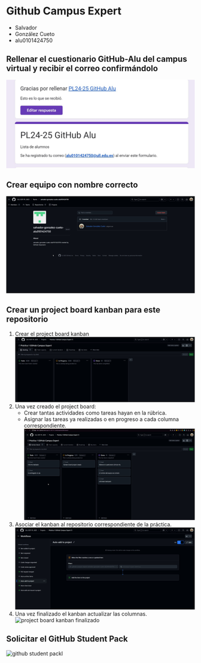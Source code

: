 # Github Campus Expert 

- Salvador 
- González Cueto 
- alu0101424750

## Rellenar el cuestionario GitHub-Alu del campus virtual y recibir el correo confirmándolo

![correo de confirmacion del cuestionario](docs/formulario.jpg)

## Crear equipo con nombre correcto

![equipo](docs/equipo.jpg)

## Crear un project board kanban para este repositorio

1. Crear el project board kanban
![project board kanban vacío](docs/kanban_inicial.jpg)
2. Una vez creado el project board:
   - Crear tantas actividades como tareas hayan en la rúbrica.
   - Asignar las tareas ya realizadas o en progreso a cada columna correspondiente.
![project board kanban en progreso](docs/kanban_progreso.jpg)
3. Asociar el kanban al repositorio correspondiente de la práctica.
![project board workflow](docs/asociar_kanban.jpg)
4. Una vez finalizado el kanban actualizar las columnas.
![project board kanban finalizado](docs/kanbak_final.jpg)

## Solicitar el GitHub Student Pack

![github student packl](docs/backpack.jpg)
